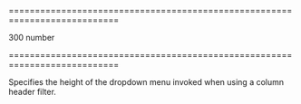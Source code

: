 <!--**
/*-------------------------------------------
    Auto-generated file. Do not modify.
-------------------------------------------

**-->
===========================================================================
<!--default-->300<!--/default-->
<!--type-->number<!--/type-->
===========================================================================

<!--shortDescription-->
Specifies the height of the dropdown menu invoked when using a column header filter.
<!--/shortDescription-->

<!--fullDescription-->

<!--/fullDescription-->